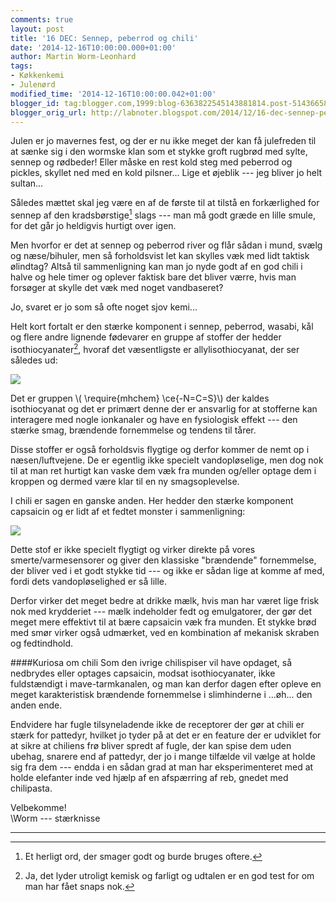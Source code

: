 ```yaml
---
comments: true
layout: post
title: '16 DEC: Sennep, peberrod og chili'
date: '2014-12-16T10:00:00.000+01:00'
author: Martin Worm-Leonhard
tags:
- Køkkenkemi
- Julenørd
modified_time: '2014-12-16T10:00:00.042+01:00'
blogger_id: tag:blogger.com,1999:blog-6363822545143881814.post-5143665830723916948
blogger_orig_url: http://labnoter.blogspot.com/2014/12/16-dec-sennep-peberrod-og-chili.html
---
```


Julen er jo mavernes fest, og der er nu ikke meget der kan få julefreden
til at sænke sig i den wormske klan som et stykke groft rugbrød med
sylte, sennep og rødbeder! Eller måske en rest kold steg med peberrod og
pickles, skyllet ned med en kold pilsner... Lige et øjeblik --- jeg bliver
jo helt sultan...

Således mættet skal jeg være en af de første til at tilstå en
forkærlighed for sennep af den kradsbørstige[^1] slags --- man må godt
græde en lille smule, for det går jo heldigvis hurtigt over igen. 

Men
hvorfor er det at sennep og peberrod river og flår sådan i mund, svælg
og næse/bihuler, men så forholdsvist let kan skylles væk med lidt
taktisk ølindtag? Altså til sammenligning kan man jo nyde godt af en god
chili i halve og hele timer og oplever faktisk bare det bliver værre,
hvis man forsøger at skylle det væk med noget vandbaseret?

Jo, svaret er jo som så ofte noget sjov kemi...

Helt kort fortalt er den stærke komponent i sennep, peberrod,
wasabi, kål og flere andre lignende fødevarer en gruppe af stoffer der
hedder isothiocyanater[^2], hvoraf det væsentligste er
allylisothiocyanat, der ser således ud:

[![]({{site.url}}/images/-b12XKbjdcv4/VI2aDinBXYI/AAAAAAAACj0/KByUZMiwuKw/s1600/Allyl-isothiocyanate-2D-skeletal.png)]({{site.url}}/images/-b12XKbjdcv4/VI2aDinBXYI/AAAAAAAACj0/KByUZMiwuKw/s1600/Allyl-isothiocyanate-2D-skeletal.png)


Det er gruppen \\( \require{mhchem} \ce{-N=C=S}\\) der kaldes
isothiocyanat og det er primært denne der er ansvarlig for at stofferne
kan interagere med nogle ionkanaler og have en fysiologisk effekt --- den
stærke smag, brændende fornemmelse og tendens til tårer. 

Disse stoffer
er også forholdsvis flygtige og derfor kommer de nemt op i
næsen/luftvejene. De er egentlig ikke specielt vandopløselige, men dog
nok til at man ret hurtigt kan vaske dem væk fra munden og/eller optage
dem i kroppen og dermed være klar til en ny smagsoplevelse.

I chili er sagen en ganske anden. Her hedder den stærke komponent
capsaicin og er lidt af et fedtet monster i sammenligning:

[![]({{site.url}}/images/-RWOULAFbYxI/VI2cFxBYPXI/AAAAAAAACkA/qJT8ZR_OFTg/s1600/Kapsaicyna.png)]({{site.url}}/images/-RWOULAFbYxI/VI2cFxBYPXI/AAAAAAAACkA/qJT8ZR_OFTg/s1600/Kapsaicyna.png)

Dette stof er ikke specielt flygtigt og virker direkte på vores
smerte/varmesensorer og giver den klassiske "brændende" fornemmelse, der
bliver ved i et godt stykke tid --- og ikke er sådan lige at komme af med,
fordi dets vandopløselighed er så lille. 

Derfor virker det meget bedre
at drikke mælk, hvis man har været lige frisk nok med krydderiet --- mælk
indeholder fedt og emulgatorer, der gør det meget mere effektivt til at
bære capsaicin væk fra munden. Et stykke brød med smør virker også
udmærket, ved en kombination af mekanisk skraben og fedtindhold.

####Kuriosa om chili
Som den ivrige chilispiser vil have opdaget, så nedbrydes eller optages
capsaicin, modsat isothiocyanater, ikke fuldstændigt i mave-tarmkanalen,
og man kan derfor dagen efter opleve en meget karakteristisk brændende
fornemmelse i slimhinderne i ...øh... den anden ende.

Endvidere har fugle tilsyneladende ikke de receptorer der gør at chili
er stærk for pattedyr, hvilket jo tyder på at det er en feature der er
udviklet for at sikre at chiliens frø bliver spredt af fugle, der kan
spise dem uden ubehag, snarere end af pattedyr, der jo i mange tilfælde
vil vælge at holde sig fra dem --- endda i en sådan grad at man har
eksperimenteret med at holde elefanter inde ved hjælp af en afspærring
af reb, gnedet med chilipasta.

Velbekomme!  
\\Worm --- stærknisse

------------------------------------------------------------------------

[^1]: Et herligt ord, der smager godt og burde bruges oftere.

[^2]: Ja, det lyder utroligt kemisk og farligt og udtalen er en god
    test for om man har fået snaps nok.
